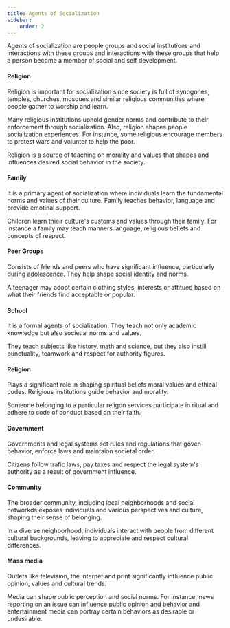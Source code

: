 ```yaml
---
title: Agents of Socialization
sidebar:
    order: 2
---
```


Agents of socialization are people groups and social institutions and interactions
with these groups and interactions with these groups that help a person become a
member of social and self development.

#### Religion

Religion is important for socialization since society is full of synogones, temples,
churches, mosques and similar religious communities where people gather to
worship and learn. 

Many religious institutions uphold gender norms and contribute
to their enforcement through socialization. Also, religion shapes people socialization
experiences. For instance, some religious encourage members to protest wars and
volunter to help the poor.

Religion is a source of teaching on morality and values that shapes and influences
desired social behavior in the society.

#### Family

It is a primary agent of socialization where individuals learn the fundamental
norms and values of their culture. Family teaches behavior, language and provide
emotinal support.

Children learn thieir culture's customs and values through their family. For
instance a family may teach manners language, religious beliefs and concepts of
respect.

#### Peer Groups

Consists of friends and peers who have significant influence, particularly during
adolescence. They help shape social identity and norms.

A teenager may adopt certain clothing styles, interests or attitued based on what
their friends find acceptable or popular.

#### School

It is a formal agents of socialization. They teach not only academic knowledge
but also societial norms and values.

They teach subjects like history, math and science, but they also instill
punctuality, teamwork and respect for authority figures.

#### Religion

Plays a significant role in shaping spiritual beliefs moral values and ethical
codes. Religious institutions guide behavior and morality.

Someone belonging to a particular religon services participate in ritual and adhere
to code of conduct based on their faith.

#### Government 

Governments and legal systems set rules and regulations that goven behavior,
enforce laws and maintaion societal order.

Citizens follow trafic laws, pay taxes and respect the legal system's authority
as a result of government influence.

#### Community

The broader community, including local neighborhoods and social networkds exposes
individuals and various perspectives and culture, shaping their sense of belonging.

In a diverse neighborhood, individuals interact with people from different cultural
backgrounds, leaving to appreciate and respect cultural differences.

#### Mass media

Outlets like television, the internet and print significantly influence public
opinion, values and cultural trends.

Media can shape public perception and social norms. For instance, news reporting
on an issue can influence public opinion and behavior and entertainment media
can portray certain behaviors as desirable or undesirable.


